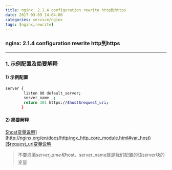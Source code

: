 ```yaml
---
title: nginx: 2.1.4 configuration rewrite http到https
date: 2017-03-09 14:04:00
categories: service/nginx
tags: [nginx,rewrite]
---
```

### nginx: 2.1.4 configuration rewrite http到https

---

### 1. 示例配置及简要解释
#### 1) 示例配置
``` bash
server {
        listen 80 default_server;
        server_name _;
        return 301 https://$host$request_uri;
       }
```

#### 2) 简要解释
[$host变量说明](http://nginx.org/en/docs/http/ngx_http_core_module.html#var_host)
[$request_uri变量说明](http://nginx.org/en/docs/http/ngx_http_core_module.html#var_request_uri)

> 不要混淆$server_name和$host，server_name就是我们配置的该server块的变量
